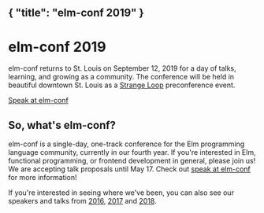 { "title": "elm-conf 2019" }
---

# elm-conf 2019

elm-conf returns to St. Louis on September 12, 2019 for a day of talks, learning, and growing as a community. The conference will be held in beautiful downtown St. Louis as a [Strange Loop](https://thestrangeloop.com) preconference event.

<a class="button" href="/speak-at-elm-conf">Speak at elm-conf</a>

## So, what's elm-conf?

elm-conf is a single-day, one-track conference for the Elm programming language community, currently in our fourth year.
If you're interested in Elm, functional programming, or frontend development in general, please join us!
We are accepting talk proposals until May 17.
Check out [speak at elm-conf](/speak-at-elm-conf) for more information!

If you're interested in seeing where we've been, you can also see our speakers and talks from [2016](https://2016.elm-conf.us), [2017](https://2017.elm-conf.us) and [2018](https://2018.elm-conf.us).

